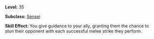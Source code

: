 <!-- TITLE: Skill: Guidance -->

**Level:** 35

**Subclass:** [Sensei](sensei)

**Skill Effect:** You give guidance to your ally, granting them the chance to stun their opponent with each successful melee strike they perform.